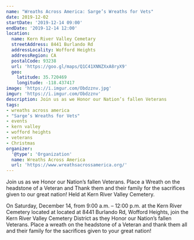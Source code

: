 ```yaml
---
name: "Wreaths Across America: Sarge’s Wreaths for Vets"
date: 2019-12-02
startDate: '2019-12-14 09:00'
endDate: '2019-12-14 12:00'
location:
  name: Kern River Valley Cemetary
  streetAddress: 8441 Burlando Rd
  addressLocality: Wofford Heights
  addressRegion: CA
  postalCode: 93238
  url: 'https://goo.gl/maps/Q1C41XNNZXxA8ryX9'
  geo:
    latitude: 35.720469
    longitude: -118.437417
image: 'https://i.imgur.com/Obdzznv.jpg'
imgur: 'https://i.imgur.com/Obdzznv'
description: Join us as we Honor our Nation’s fallen Veterans
tags:
- wreaths across america
- "Sarge’s Wreaths for Vets"
- events
- kern valley
- wofford heights
- veterans
- Christmas
organizer:
  '@type': 'Organization'
  name: Wreaths Across America
  url: 'https://www.wreathsacrossamerica.org/'
---
```

Join us as we Honor our Nation’s fallen Veterans. Place a Wreath on the headstone
of a Veteran and Thank them and their family for the sacrifices given to our great
nation! Held at Kern River Valley Cemetery.

On Saturday, December 14, from 9:00 a.m. – 12:00 p.m. at the Kern River Cemetery
located at located at 8441 Burlando Rd, Wofford Heights, join the Kern River Valley
Cemetery District as they Honor our Nation’s fallen Veterans. Place a wreath on
the headstone of a Veteran and thank them all and their family for the sacrifices
given to your great nation!
